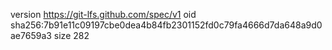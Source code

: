 version https://git-lfs.github.com/spec/v1
oid sha256:7b91e11c09197cbe0dea4b84fb2301152fd0c79fa4666d7da648a9d0ae7659a3
size 282
